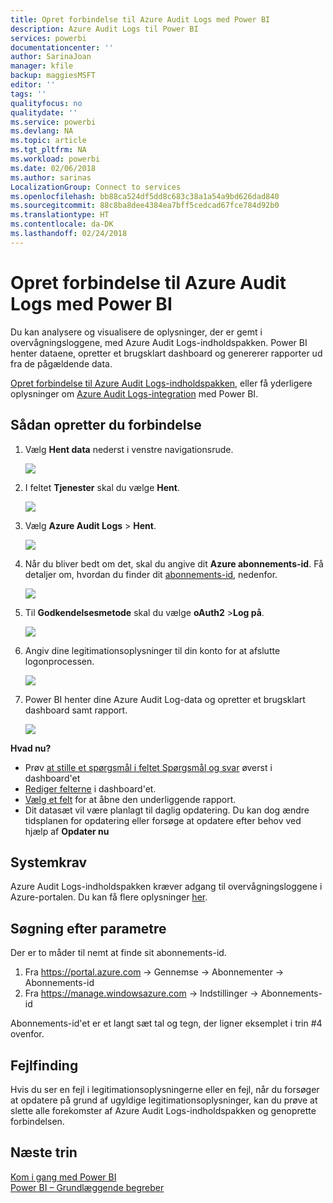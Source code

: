 ```yaml
---
title: Opret forbindelse til Azure Audit Logs med Power BI
description: Azure Audit Logs til Power BI
services: powerbi
documentationcenter: ''
author: SarinaJoan
manager: kfile
backup: maggiesMSFT
editor: ''
tags: ''
qualityfocus: no
qualitydate: ''
ms.service: powerbi
ms.devlang: NA
ms.topic: article
ms.tgt_pltfrm: NA
ms.workload: powerbi
ms.date: 02/06/2018
ms.author: sarinas
LocalizationGroup: Connect to services
ms.openlocfilehash: bb88ca524df5dd8c683c38a1a54a9bd626dad840
ms.sourcegitcommit: 88c8ba8dee4384ea7bff5cedcad67fce784d92b0
ms.translationtype: HT
ms.contentlocale: da-DK
ms.lasthandoff: 02/24/2018
---
```

# <a name="connect-to-azure-audit-logs-with-power-bi"></a>Opret forbindelse til Azure Audit Logs med Power BI
Du kan analysere og visualisere de oplysninger, der er gemt i overvågningsloggene, med Azure Audit Logs-indholdspakken. Power BI henter dataene, opretter et brugsklart dashboard og genererer rapporter ud fra de pågældende data.

[Opret forbindelse til Azure Audit Logs-indholdspakken](https://app.powerbi.com/getdata/services/azure-audit-logs), eller få yderligere oplysninger om [Azure Audit Logs-integration](https://powerbi.microsoft.com/integrations/azure-audit-logs) med Power BI.

## <a name="how-to-connect"></a>Sådan opretter du forbindelse
1. Vælg **Hent data** nederst i venstre navigationsrude.  
   
    ![](media/service-connect-to-azure-audit-logs/getdata.png)
2. I feltet **Tjenester** skal du vælge **Hent**.  
   
    ![](media/service-connect-to-azure-audit-logs/services.png) 
3. Vælg **Azure Audit Logs** > **Hent**.  
   
   ![](media/service-connect-to-azure-audit-logs/azureauditlogs.png)
4. Når du bliver bedt om det, skal du angive dit **Azure abonnements-id**. Få detaljer om, hvordan du finder dit [abonnements-id](#FindingParams), nedenfor.   
   
    ![](media/service-connect-to-azure-audit-logs/parameters.png)
5. Til **Godkendelsesmetode** skal du vælge **oAuth2** \>**Log på**.
   
    ![](media/service-connect-to-azure-audit-logs/creds.png)
6. Angiv dine legitimationsoplysninger til din konto for at afslutte logonprocessen.
   
    ![](media/service-connect-to-azure-audit-logs/login.png)
7. Power BI henter dine Azure Audit Log-data og opretter et brugsklart dashboard samt rapport. 
   
    ![](media/service-connect-to-azure-audit-logs/dashboard.png)

**Hvad nu?**

* Prøv [at stille et spørgsmål i feltet Spørgsmål og svar](power-bi-q-and-a.md) øverst i dashboard'et
* [Rediger felterne](service-dashboard-edit-tile.md) i dashboard'et.
* [Vælg et felt](service-dashboard-tiles.md) for at åbne den underliggende rapport.
* Dit datasæt vil være planlagt til daglig opdatering. Du kan dog ændre tidsplanen for opdatering eller forsøge at opdatere efter behov ved hjælp af **Opdater nu**

## <a name="system-requirements"></a>Systemkrav
Azure Audit Logs-indholdspakken kræver adgang til overvågningsloggene i Azure-portalen. Du kan få flere oplysninger [her](https://azure.microsoft.com/documentation/articles/insights-debugging-with-events/).

<a name="FindingParams"></a>

## <a name="finding-parameters"></a>Søgning efter parametre
Der er to måder til nemt at finde sit abonnements-id.

1. Fra https://portal.azure.com -&gt; Gennemse -&gt; Abonnementer -&gt; Abonnements-id
2. Fra https://manage.windowsazure.com -&gt; Indstillinger -&gt; Abonnements-id

Abonnements-id'et er et langt sæt tal og tegn, der ligner eksemplet i trin \#4 ovenfor. 

## <a name="troubleshooting"></a>Fejlfinding
Hvis du ser en fejl i legitimationsoplysningerne eller en fejl, når du forsøger at opdatere på grund af ugyldige legitimationsoplysninger, kan du prøve at slette alle forekomster af Azure Audit Logs-indholdspakken og genoprette forbindelsen.

## <a name="next-steps"></a>Næste trin
[Kom i gang med Power BI](service-get-started.md)  
[Power BI – Grundlæggende begreber](service-basic-concepts.md)  

